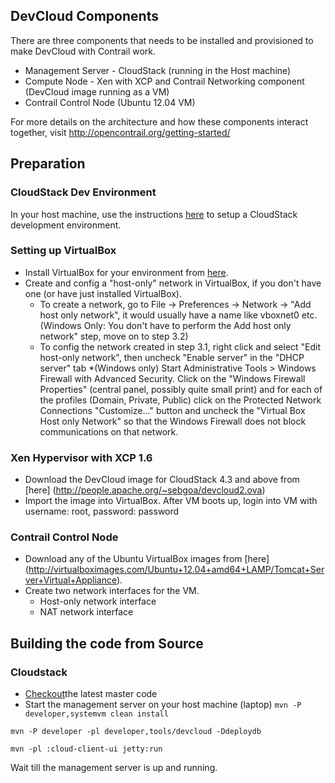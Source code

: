## DevCloud Components
There are three components that needs to be installed and provisioned to make DevCloud with Contrail work.
* Management Server - CloudStack (running in the Host machine)
* Compute Node - Xen with XCP and Contrail Networking component (DevCloud image running as a VM)
* Contrail Control Node (Ubuntu 12.04 VM)

For more details on the architecture and how these components interact together, visit http://opencontrail.org/getting-started/

## Preparation
### CloudStack Dev Environment
In your host machine, use the instructions [here](https://cwiki.apache.org/confluence/display/CLOUDSTACK/Setting+up+CloudStack+Development+Environment) to setup a CloudStack development environment.

### Setting up VirtualBox 
* Install VirtualBox for your environment from [here](https://www.virtualbox.org/wiki/Downloads).
* Create and config a "host-only" network in VirtualBox, if you don't have one (or have just installed VirtualBox).
    * To create a network, go to File -> Preferences -> Network -> "Add host only network", it would usually have a name like vboxnet0 etc. (Windows Only: You don't have to perform the Add host only network" step, move on to step 3.2)
    * To config the network created in step 3.1, right click and select "Edit host-only network", then uncheck "Enable server" in the "DHCP server" tab
    *(Windows only) Start Administrative Tools > Windows Firewall with Advanced Security. Click on the "Windows Firewall Properties" (central panel, possibly quite small print) and for each of the profiles (Domain, Private, Public) click on the Protected Network Connections "Customize..." button and uncheck the "Virtual Box Host only Network" so that the Windows Firewall does not block communications on that network.

### Xen Hypervisor with XCP 1.6 
* Download the DevCloud image for CloudStack 4.3 and above from [here] (http://people.apache.org/~sebgoa/devcloud2.ova)
* Import the image into VirtualBox. After VM boots up, login into VM with username: root, password: password

### Contrail Control Node
* Download any of the Ubuntu VirtualBox images from [here] (http://virtualboximages.com/Ubuntu+12.04+amd64+LAMP/Tomcat+Server+Virtual+Appliance).
* Create two network interfaces for the VM.
    * Host-only network interface
    * NAT network interface

## Building the code from Source
### Cloudstack
* [Checkout](https://cwiki.apache.org/confluence/display/CLOUDSTACK/Getting+the+Source+Code)the latest master code
* Start the management server on your host machine (laptop)
`mvn -P developer,systemvm clean install`
 
`mvn -P developer -pl developer,tools/devcloud -Ddeploydb`
 
`mvn -pl :cloud-client-ui jetty:run`

Wait till the management server is up and running.

